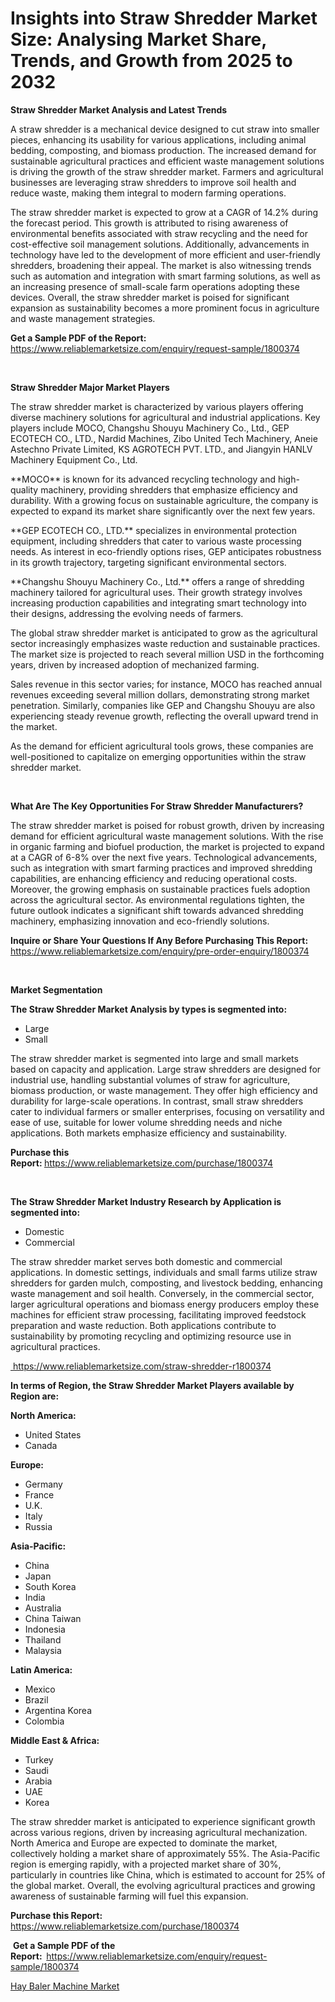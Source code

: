 <p><h1>Insights into Straw Shredder Market Size: Analysing Market Share, Trends, and Growth from 2025 to 2032</h1></p><p><strong>Straw Shredder Market Analysis and Latest Trends</strong></p>
<p><p>A straw shredder is a mechanical device designed to cut straw into smaller pieces, enhancing its usability for various applications, including animal bedding, composting, and biomass production. The increased demand for sustainable agricultural practices and efficient waste management solutions is driving the growth of the straw shredder market. Farmers and agricultural businesses are leveraging straw shredders to improve soil health and reduce waste, making them integral to modern farming operations.</p><p>The straw shredder market is expected to grow at a CAGR of 14.2% during the forecast period. This growth is attributed to rising awareness of environmental benefits associated with straw recycling and the need for cost-effective soil management solutions. Additionally, advancements in technology have led to the development of more efficient and user-friendly shredders, broadening their appeal. The market is also witnessing trends such as automation and integration with smart farming solutions, as well as an increasing presence of small-scale farm operations adopting these devices. Overall, the straw shredder market is poised for significant expansion as sustainability becomes a more prominent focus in agriculture and waste management strategies.</p></p>
<p><strong>Get a Sample PDF of the Report:&nbsp;</strong> <a href="https://www.reliablemarketsize.com/enquiry/request-sample/1800374?utm_campaign=2242&utm_medium=2&utm_source=Github&utm_content=ia&utm_term=19022025&utm_id=straw-shredder">https://www.reliablemarketsize.com/enquiry/request-sample/1800374</a></p>
<p>&nbsp;</p>
<p><strong>Straw Shredder Major Market Players</strong></p>
<p><p>The straw shredder market is characterized by various players offering diverse machinery solutions for agricultural and industrial applications. Key players include MOCO, Changshu Shouyu Machinery Co., Ltd., GEP ECOTECH CO., LTD., Nardid Machines, Zibo United Tech Machinery, Aneie Astechno Private Limited, KS AGROTECH PVT. LTD., and Jiangyin HANLV Machinery Equipment Co., Ltd. </p><p>**MOCO** is known for its advanced recycling technology and high-quality machinery, providing shredders that emphasize efficiency and durability. With a growing focus on sustainable agriculture, the company is expected to expand its market share significantly over the next few years.</p><p>**GEP ECOTECH CO., LTD.** specializes in environmental protection equipment, including shredders that cater to various waste processing needs. As interest in eco-friendly options rises, GEP anticipates robustness in its growth trajectory, targeting significant environmental sectors.</p><p>**Changshu Shouyu Machinery Co., Ltd.** offers a range of shredding machinery tailored for agricultural uses. Their growth strategy involves increasing production capabilities and integrating smart technology into their designs, addressing the evolving needs of farmers.</p><p>The global straw shredder market is anticipated to grow as the agricultural sector increasingly emphasizes waste reduction and sustainable practices. The market size is projected to reach several million USD in the forthcoming years, driven by increased adoption of mechanized farming.</p><p>Sales revenue in this sector varies; for instance, MOCO has reached annual revenues exceeding several million dollars, demonstrating strong market penetration. Similarly, companies like GEP and Changshu Shouyu are also experiencing steady revenue growth, reflecting the overall upward trend in the market.</p><p>As the demand for efficient agricultural tools grows, these companies are well-positioned to capitalize on emerging opportunities within the straw shredder market.</p></p>
<p>&nbsp;</p>
<p><strong>What Are The Key Opportunities For Straw Shredder Manufacturers?</strong></p>
<p><p>The straw shredder market is poised for robust growth, driven by increasing demand for efficient agricultural waste management solutions. With the rise in organic farming and biofuel production, the market is projected to expand at a CAGR of 6-8% over the next five years. Technological advancements, such as integration with smart farming practices and improved shredding capabilities, are enhancing efficiency and reducing operational costs. Moreover, the growing emphasis on sustainable practices fuels adoption across the agricultural sector. As environmental regulations tighten, the future outlook indicates a significant shift towards advanced shredding machinery, emphasizing innovation and eco-friendly solutions.</p></p>
<p><strong>Inquire or Share Your Questions If Any Before Purchasing This Report:</strong> <a href="https://www.reliablemarketsize.com/enquiry/pre-order-enquiry/1800374?utm_campaign=2242&utm_medium=2&utm_source=Github&utm_content=ia&utm_term=19022025&utm_id=straw-shredder">https://www.reliablemarketsize.com/enquiry/pre-order-enquiry/1800374</a></p>
<p>&nbsp;</p>
<p><strong>Market Segmentation</strong></p>
<p><strong>The Straw Shredder Market Analysis by types is segmented into:</strong></p>
<p><ul><li>Large</li><li>Small</li></ul></p>
<p><p>The straw shredder market is segmented into large and small markets based on capacity and application. Large straw shredders are designed for industrial use, handling substantial volumes of straw for agriculture, biomass production, or waste management. They offer high efficiency and durability for large-scale operations. In contrast, small straw shredders cater to individual farmers or smaller enterprises, focusing on versatility and ease of use, suitable for lower volume shredding needs and niche applications. Both markets emphasize efficiency and sustainability.</p></p>
<p><strong>Purchase this Report:&nbsp;</strong><a href="https://www.reliablemarketsize.com/purchase/1800374?utm_campaign=2242&utm_medium=2&utm_source=Github&utm_content=ia&utm_term=19022025&utm_id=straw-shredder">https://www.reliablemarketsize.com/purchase/1800374</a></p>
<p>&nbsp;</p>
<p><strong>The Straw Shredder Market Industry Research by Application is segmented into:</strong></p>
<p><ul><li>Domestic</li><li>Commercial</li></ul></p>
<p><p>The straw shredder market serves both domestic and commercial applications. In domestic settings, individuals and small farms utilize straw shredders for garden mulch, composting, and livestock bedding, enhancing waste management and soil health. Conversely, in the commercial sector, larger agricultural operations and biomass energy producers employ these machines for efficient straw processing, facilitating improved feedstock preparation and waste reduction. Both applications contribute to sustainability by promoting recycling and optimizing resource use in agricultural practices.</p></p>
<p><a href="https://www.reliablemarketsize.com/straw-shredder-r1800374?utm_campaign=2242&utm_medium=2&utm_source=Github&utm_content=ia&utm_term=19022025&utm_id=straw-shredder">&nbsp;https://www.reliablemarketsize.com/straw-shredder-r1800374</a></p>
<p><strong>In terms of Region, the Straw Shredder Market Players available by Region are:</strong></p>
<p>
    <p> <strong> North America: </strong>
        <ul>
            <li>United States</li>
            <li>Canada</li>
        </ul>
        </p> 
    <p> <strong> Europe: </strong>
        <ul>
            <li>Germany</li>
            <li>France</li>
            <li>U.K.</li>
            <li>Italy</li>
            <li>Russia</li>
        </ul>
        </p> 
    <p> <strong> Asia-Pacific: </strong>
        <ul>
            <li>China</li>
            <li>Japan</li>
            <li>South Korea</li>
            <li>India</li>
            <li>Australia</li>
            <li>China Taiwan</li>
            <li>Indonesia</li>
            <li>Thailand</li>
            <li>Malaysia</li>
        </ul>
        </p> 
    <p> <strong> Latin America: </strong>
        <ul>
            <li>Mexico</li>
            <li>Brazil</li>
            <li>Argentina Korea</li>
            <li>Colombia</li>
        </ul>
        </p> 
    <p> <strong> Middle East & Africa: </strong>
        <ul>
            <li>Turkey</li>
            <li>Saudi</li>
            <li>Arabia</li>
            <li>UAE</li>
            <li>Korea</li>
        </ul>
    </p>
    </p>
<p><p>The straw shredder market is anticipated to experience significant growth across various regions, driven by increasing agricultural mechanization. North America and Europe are expected to dominate the market, collectively holding a market share of approximately 55%. The Asia-Pacific region is emerging rapidly, with a projected market share of 30%, particularly in countries like China, which is estimated to account for 25% of the global market. Overall, the evolving agricultural practices and growing awareness of sustainable farming will fuel this expansion.</p></p>
<p><strong>Purchase this Report: </strong><a href="https://www.reliablemarketsize.com/purchase/1800374?utm_campaign=2242&utm_medium=2&utm_source=Github&utm_content=ia&utm_term=19022025&utm_id=straw-shredder">https://www.reliablemarketsize.com/purchase/1800374</a></p>
<p>&nbsp;<strong>Get a Sample PDF of the Report:&nbsp;&nbsp;</strong><a href="https://www.reliablemarketsize.com/enquiry/request-sample/1800374?utm_campaign=2242&utm_medium=2&utm_source=Github&utm_content=ia&utm_term=19022025&utm_id=straw-shredder">https://www.reliablemarketsize.com/enquiry/request-sample/1800374</a></p>
<p><strong></strong></p>
<p><p><a href="https://github.com/krinerstormy331/Market-Research-Report-List-1/blob/main/hay-baler-machine-market.md?utm_campaign=2242&utm_medium=2&utm_source=Github&utm_content=ia&utm_term=19022025&utm_id=straw-shredder">Hay Baler Machine Market</a></p></p>